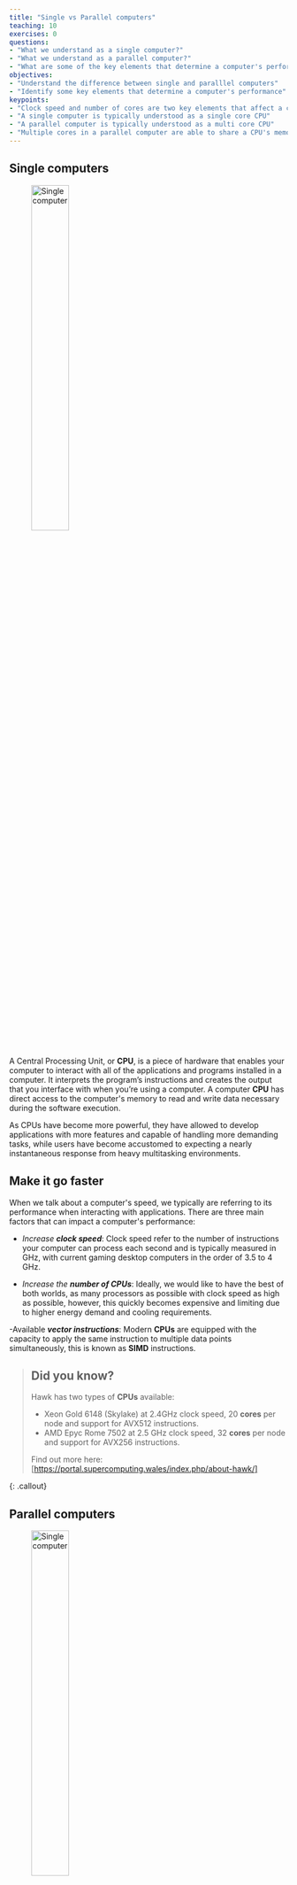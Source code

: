 ```yaml
---
title: "Single vs Parallel computers"
teaching: 10
exercises: 0
questions:
- "What we understand as a single computer?"
- "What we understand as a parallel computer?"
- "What are some of the key elements that determine a computer's performance?"
objectives:
- "Understand the difference between single and paralllel computers"
- "Identify some key elements that determine a computer's performance"
keypoints:
- "Clock speed and number of cores are two key elements that affect a computer's performance"
- "A single computer is typically understood as a single core CPU"
- "A parallel computer is typically understood as a multi core CPU"
- "Multiple cores in a parallel computer are able to share a CPU's memory"
---
```


## Single computers

<figure>
  <img src="{{ page.root }}/fig/single_computer.svg" alt="Single computer" width="40%" height="40%" />
</figure>

A Central Processing Unit, or **CPU**, is a piece of hardware that enables your computer to interact with all of the applications and programs installed in a computer. It interprets the program’s instructions and creates the output that you interface with when you’re using a computer. A computer **CPU** has direct access to the computer's memory to read and write data necessary during the software execution.

As CPUs have become more powerful, they have allowed to develop applications with more features and capable of handling more demanding tasks, while users have become accustomed to expecting a nearly instantaneous response from heavy multitasking environments. 

## Make it go faster
When we talk about a computer's speed, we typically are referring to its performance when interacting with applications. There are three main factors that can impact a computer's performance:

- *Increase **clock speed***: Clock speed refer to the number of instructions your computer can process each second and is typically measured in GHz, with current gaming desktop computers in the order of 3.5 to 4 GHz.

-  *Increase the **number of CPUs***: Ideally, we would like to have the best of both worlds, as many processors as possible with clock speed as high as possible, however, this quickly becomes expensive and limiting due to higher energy demand and cooling requirements.

-Available ***vector instructions***: Modern **CPUs** are equipped with the capacity to apply the same instruction to multiple data points simultaneously, this is known as **SIMD** instructions.

> ## Did you know?
>
> Hawk has two types of **CPUs** available:
> - Xeon Gold 6148 (Skylake) at 2.4GHz clock speed, 20 **cores** per node and support for AVX512 instructions.
> - AMD Epyc Rome 7502 at 2.5 GHz clock speed, 32 **cores** per node and support for AVX256 instructions. 
> 
> Find out more here: [https://portal.supercomputing.wales/index.php/about-hawk/]
>
{: .callout}

## Parallel computers
<figure>
  <img src="{{ page.root }}/fig/parallel_computer.svg" alt="Single computer" width="40%" height="40%" />
</figure>

Since Intel Pentium 4 back in 2004, which was a single core **CPU**, computers have gradually increased the number of cores available per **CPU**. This trend is pushed forward by two main factors: 1) a physical limit to the number of transistors that can be fit in a single core, 2) the speed at which these transistors can change state (on/off) and the related energy consumption.

Reducing a CPU clock speed reduces the power consumption, but also its processing capacity. However, since the relation of clock speed to power consumption is not linear, effective gains can be achieved by adding multiple low clock speed CPUs.

Although CPU developers continue working towards increasing CPU clock speeds by engineering, for example, new transistor geometries, the way forward to achieve optimal performance is to learn to divide computations over multiple cores, and for this purpose we could keep in mind a couple of old sayings:

<blockquote>
“Many hands make light work”
</blockquote>

<blockquote>
“Too many cooks spoil the broth”
</blockquote>

> ## Thinking about programming
>
> - Decompose the problem
>   - Divide the algorithm (car production line) - Breaking a task into steps performed by different processor units. 
>   - Divide the data (call centre) - If well defined operations need to be applied on independent pieces of data.
> - Distribute the parts 
>   - work in parallel
> - Considerations
>   - Synchronisation
>   - Communicate between processor
> - Hardware issues
>   - What is the architecture being used?
>
{: .callout}

{% include links.md %}
